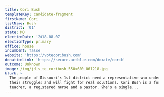 ```yaml
---
title: Cori Bush
templateKey: candidate-fragment
firstName: Cori
lastName: Bush
district: '01'
state: MO
electionDate: '2018-08-07'
electionType: primary
office: house
incumbent: false
website: 'https://votecoribush.com'
donationLink: 'https://secure.actblue.com/donate/corib'
outcome: Unknown
image: /img/jd_site_coribush_550x600_061218.jpg
blurb: >
  The people of Missouri's 1st district need a representative who understands
  their struggles and will fight for real solutions. Cori Bush is a former
  teacher, a registered nurse and a pastor. She's a single...
---
```


